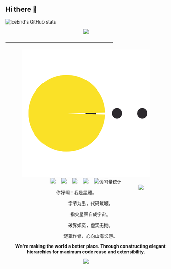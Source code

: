 ## Hi there 👋

<!--
**xing-ya-668/xing-ya-668** is a ✨ _special_ ✨ repository because its `README.md` (this file) appears on your GitHub profile.

Here are some ideas to get you started:

- 🔭 I’m currently working on ...
- 🌱 I’m currently learning ...
- 👯 I’m looking to collaborate on ...
- 🤔 I’m looking for help with ...
- 💬 Ask me about ...
- 📫 How to reach me: ...
- 😄 Pronouns: ...
- ⚡ Fun fact: ...
-->

![IceEnd's GitHub stats](https://github-immortality.vercel.app/api?username=iceend)



<div align="center"> <img height="137px" src="https://github-readme-stats.vercel.app/api?username=sun0225SUN&hide_title=true&hide_border=true&show_icons=trueline_height=21&text_color=000&icon_color=000&bg_color=0,ea6161,ffc64d,fffc4d,52fa5a&theme=graywhite" /> </div>


————————————————————————



<div align="center">
  <div align="center">
    <img src="https://raw.githubusercontent.com/Aniket965/Aniket965/master/pacman.svg?sanitize=true"/>
  </div>



  <div align="center">
    <a href="https://eatfans.github.io/"><img src="https://img.shields.io/badge/Website-博客-blue" /></a>&emsp;
    <a href="https://twitter.com/eatfan"><img src="https://img.shields.io/badge/Twitter-推特-blue" /></a>&emsp;
    <a href="https://space.bilibili.com/448488855/"><img src="https://img.shields.io/badge/Bilibili-B站-ff69b4" /></a>&emsp;
    <a href="https://blog.csdn.net/weixin_50915462/"><img src="https://img.shields.io/badge/CSDN-论坛-c32136" /></a>&emsp;
    <!-- visitor statistics logo 访问量统计徽标 -->
    <img src="https://komarev.com/ghpvc/?username=EatFans&label=Views&color=0e75b6&style=flat" alt="访问量统计" />
  </div>



<img align="right" width="88" src="https://cdn.jsdelivr.net/gh/sun0225SUN/sun0225SUN/assets/images/steven.png" />

<p>&emsp;&emsp;你好啊！我是星雅。</p>
<p>&emsp;&emsp;字节为墨，代码筑城。</p>
<p>&emsp;&emsp;指尖星辰自成宇宙。
<p>&emsp;&emsp;破界如奕，虚实无拘。</p>
<p>&emsp;&emsp;逻辑作骨，心向山海长游。</p>
<p><strong>&emsp;&emsp;We're making the world a better place. Through constructing elegant hierarchies for maximum code reuse and extensibility.</strong></p>



<div align="center"> 
  <img src="https://github-readme-stats.vercel.app/api/top-langs/?username=EatFans&hide_title=true&hide_border=true&layout=compact&langs_count=6&hide=HTML,CSS&text_color=000&icon_color=fff&bg_color=0,52fa5a,4dfcff,c64dff&theme=graywhite" /> 
</div>






